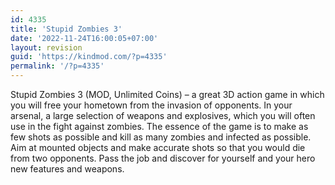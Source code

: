 ```yaml
---
id: 4335
title: 'Stupid Zombies 3'
date: '2022-11-24T16:00:05+07:00'
layout: revision
guid: 'https://kindmod.com/?p=4335'
permalink: '/?p=4335'
---
```


Stupid Zombies 3 (MOD, Unlimited Coins) – a great 3D action game in which you will free your hometown from the invasion of opponents. In your arsenal, a large selection of weapons and explosives, which you will often use in the fight against zombies. The essence of the game is to make as few shots as possible and kill as many zombies and infected as possible. Aim at mounted objects and make accurate shots so that you would die from two opponents. Pass the job and discover for yourself and your hero new features and weapons.